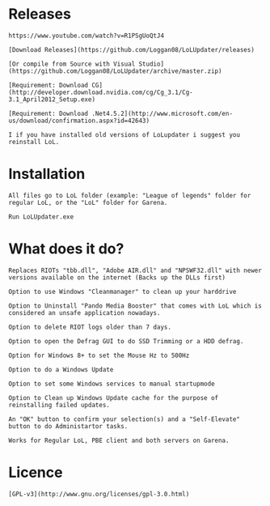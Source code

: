 Releases
========

	https://www.youtube.com/watch?v=R1PSgUoQtJ4

	[Download Releases](https://github.com/Loggan08/LoLUpdater/releases)

	[Or compile from Source with Visual Studio](https://github.com/Loggan08/LoLUpdater/archive/master.zip)

	[Requirement: Download CG](http://developer.download.nvidia.com/cg/Cg_3.1/Cg-3.1_April2012_Setup.exe)

	[Requirement: Download .Net4.5.2](http://www.microsoft.com/en-us/download/confirmation.aspx?id=42643)

	I if you have installed old versions of LoLupdater i suggest you reinstall LoL.



Installation
============

	All files go to LoL folder (example: "League of legends" folder for regular LoL, or the "LoL" folder for Garena.

	Run LoLUpdater.exe


What does it do?
================
	Replaces RIOTs "tbb.dll", "Adobe AIR.dll" and "NPSWF32.dll" with newer versions available on the internet (Backs up the DLLs first)

	Option to use Windows "Cleanmanager" to clean up your harddrive

	Option to Uninstall "Pando Media Booster" that comes with LoL which is considered an unsafe application nowadays.

	Option to delete RIOT logs older than 7 days.

	Option to open the Defrag GUI to do SSD Trimming or a HDD defrag.

	Option for Windows 8+ to set the Mouse Hz to 500Hz

	Option to do a Windows Update

	Option to set some Windows services to manual startupmode

	Option to Clean up Windows Update cache for the purpose of reinstalling failed updates.

	An "OK" button to confirm your selection(s) and a "Self-Elevate" button to do Administartor tasks.

	Works for Regular LoL, PBE client and both servers on Garena.


Licence
================
	[GPL-v3](http://www.gnu.org/licenses/gpl-3.0.html)
